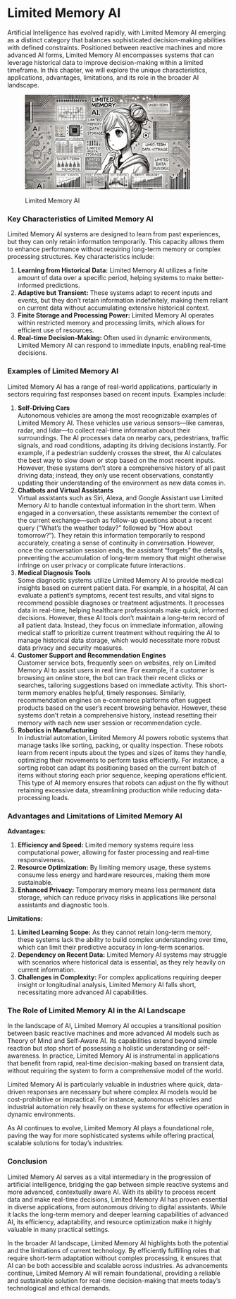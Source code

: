 # Limited Memory AI

Artificial Intelligence has evolved rapidly, with Limited Memory AI emerging as a distinct category that balances sophisticated decision-making abilities with defined constraints. Positioned between reactive machines and more advanced AI forms, Limited Memory AI encompasses systems that can leverage historical data to improve decision-making within a limited timeframe. In this chapter, we will explore the unique characteristics, applications, advantages, limitations, and its role in the broader AI landscape.

<div align="left">

<figure><img src="../../.gitbook/assets/image (1).png" alt="" width="375"><figcaption><p>Limited Memory AI</p></figcaption></figure>

</div>

### **Key Characteristics of Limited Memory AI**

Limited Memory AI systems are designed to learn from past experiences, but they can only retain information temporarily. This capacity allows them to enhance performance without requiring long-term memory or complex processing structures. Key characteristics include:

1. **Learning from Historical Data:** Limited Memory AI utilizes a finite amount of data over a specific period, helping systems to make better-informed predictions.
2. **Adaptive but Transient:** These systems adapt to recent inputs and events, but they don’t retain information indefinitely, making them reliant on current data without accumulating extensive historical context.
3. **Finite Storage and Processing Power:** Limited Memory AI operates within restricted memory and processing limits, which allows for efficient use of resources.
4. **Real-time Decision-Making:** Often used in dynamic environments, Limited Memory AI can respond to immediate inputs, enabling real-time decisions.

### **Examples of Limited Memory AI**

Limited Memory AI has a range of real-world applications, particularly in sectors requiring fast responses based on recent inputs. Examples include:

1. **Self-Driving Cars**\
   Autonomous vehicles are among the most recognizable examples of Limited Memory AI. These vehicles use various sensors—like cameras, radar, and lidar—to collect real-time information about their surroundings. The AI processes data on nearby cars, pedestrians, traffic signals, and road conditions, adapting its driving decisions instantly. For example, if a pedestrian suddenly crosses the street, the AI calculates the best way to slow down or stop based on the most recent inputs. However, these systems don’t store a comprehensive history of all past driving data; instead, they only use recent observations, constantly updating their understanding of the environment as new data comes in.
2. **Chatbots and Virtual Assistants**\
   Virtual assistants such as Siri, Alexa, and Google Assistant use Limited Memory AI to handle contextual information in the short term. When engaged in a conversation, these assistants remember the context of the current exchange—such as follow-up questions about a recent query (“What’s the weather today?” followed by “How about tomorrow?”). They retain this information temporarily to respond accurately, creating a sense of continuity in conversation. However, once the conversation session ends, the assistant “forgets” the details, preventing the accumulation of long-term memory that might otherwise infringe on user privacy or complicate future interactions.
3. **Medical Diagnosis Tools**\
   Some diagnostic systems utilize Limited Memory AI to provide medical insights based on current patient data. For example, in a hospital, AI can evaluate a patient’s symptoms, recent test results, and vital signs to recommend possible diagnoses or treatment adjustments. It processes data in real-time, helping healthcare professionals make quick, informed decisions. However, these AI tools don’t maintain a long-term record of all patient data. Instead, they focus on immediate information, allowing medical staff to prioritize current treatment without requiring the AI to manage historical data storage, which would necessitate more robust data privacy and security measures.
4. **Customer Support and Recommendation Engines**\
   Customer service bots, frequently seen on websites, rely on Limited Memory AI to assist users in real time. For example, if a customer is browsing an online store, the bot can track their recent clicks or searches, tailoring suggestions based on immediate activity. This short-term memory enables helpful, timely responses. Similarly, recommendation engines on e-commerce platforms often suggest products based on the user’s recent browsing behavior. However, these systems don’t retain a comprehensive history, instead resetting their memory with each new user session or recommendation cycle.
5. **Robotics in Manufacturing**\
   In industrial automation, Limited Memory AI powers robotic systems that manage tasks like sorting, packing, or quality inspection. These robots learn from recent inputs about the types and sizes of items they handle, optimizing their movements to perform tasks efficiently. For instance, a sorting robot can adapt its positioning based on the current batch of items without storing each prior sequence, keeping operations efficient. This type of AI memory ensures that robots can adjust on the fly without retaining excessive data, streamlining production while reducing data-processing loads.

### **Advantages and Limitations of Limited Memory AI**

**Advantages:**

1. **Efficiency and Speed:** Limited memory systems require less computational power, allowing for faster processing and real-time responsiveness.
2. **Resource Optimization:** By limiting memory usage, these systems consume less energy and hardware resources, making them more sustainable.
3. **Enhanced Privacy:** Temporary memory means less permanent data storage, which can reduce privacy risks in applications like personal assistants and diagnostic tools.

**Limitations:**

1. **Limited Learning Scope:** As they cannot retain long-term memory, these systems lack the ability to build complex understanding over time, which can limit their predictive accuracy in long-term scenarios.
2. **Dependency on Recent Data:** Limited Memory AI systems may struggle with scenarios where historical data is essential, as they rely heavily on current information.
3. **Challenges in Complexity:** For complex applications requiring deeper insight or longitudinal analysis, Limited Memory AI falls short, necessitating more advanced AI capabilities.

### **The Role of Limited Memory AI in the AI Landscape**

In the landscape of AI, Limited Memory AI occupies a transitional position between basic reactive machines and more advanced AI models such as Theory of Mind and Self-Aware AI. Its capabilities extend beyond simple reaction but stop short of possessing a holistic understanding or self-awareness. In practice, Limited Memory AI is instrumental in applications that benefit from rapid, real-time decision-making based on transient data, without requiring the system to form a comprehensive model of the world.

Limited Memory AI is particularly valuable in industries where quick, data-driven responses are necessary but where complex AI models would be cost-prohibitive or impractical. For instance, autonomous vehicles and industrial automation rely heavily on these systems for effective operation in dynamic environments.

As AI continues to evolve, Limited Memory AI plays a foundational role, paving the way for more sophisticated systems while offering practical, scalable solutions for today’s industries.

### **Conclusion**

Limited Memory AI serves as a vital intermediary in the progression of artificial intelligence, bridging the gap between simple reactive systems and more advanced, contextually aware AI. With its ability to process recent data and make real-time decisions, Limited Memory AI has proven essential in diverse applications, from autonomous driving to digital assistants. While it lacks the long-term memory and deeper learning capabilities of advanced AI, its efficiency, adaptability, and resource optimization make it highly valuable in many practical settings.

In the broader AI landscape, Limited Memory AI highlights both the potential and the limitations of current technology. By efficiently fulfilling roles that require short-term adaptation without complex processing, it ensures that AI can be both accessible and scalable across industries. As advancements continue, Limited Memory AI will remain foundational, providing a reliable and sustainable solution for real-time decision-making that meets today’s technological and ethical demands.
